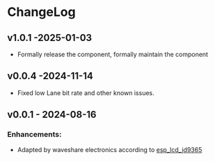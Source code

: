 # ChangeLog

## v1.0.1 -2025-01-03

* Formally release the component, formally maintain the component

## v0.0.4 -2024-11-14

* Fixed low Lane bit rate and other known issues.

## v0.0.1 - 2024-08-16

### Enhancements:

* Adapted by waveshare electronics according to [esp_lcd_jd9365](https://components.espressif.com/components/espressif/esp_lcd_jd9365)

